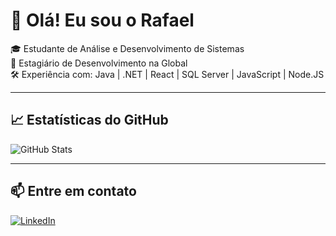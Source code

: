 # 👋 Olá! Eu sou o Rafael

🎓 Estudante de Análise e Desenvolvimento de Sistemas  
💼 Estagiário de Desenvolvimento na Global  
🛠️ Experiência com: Java | .NET | React | SQL Server | JavaScript | Node.JS  

---

## 📈 Estatísticas do GitHub
![GitHub Stats](https://github-readme-stats.vercel.app/api?username=rafaelhluz&show_icons=true&theme=radical)

---

## 📫 Entre em contato
[![LinkedIn](https://img.shields.io/badge/-LinkedIn-0A66C2?style=flat&logo=linkedin&logoColor=white)](https://linkedin.com/in/seu-link)
